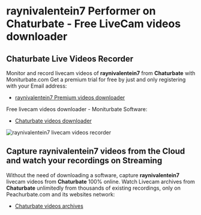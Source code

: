 # raynivalentein7 Performer on Chaturbate - Free LiveCam videos downloader

## Chaturbate Live Videos Recorder

Monitor and record livecam videos of **raynivalentein7** from **Chaturbate** with Moniturbate.com
Get a premium trial for free by just and only registering with your Email address:
* [raynivalentein7 Premium videos downloader](https://moniturbate.com/request-demo-licence-key.html)

Free livecam videos downloader - Moniturbate Software:
* [Chaturbate videos downloader](https://moniturbate.com/moniturbate-download-software.html)

![raynivalentein7 livecam videos recorder](https://peachurnet.com/templates/moniturbate-software.png)


## Capture raynivalentein7 videos from the Cloud and watch your recordings on Streaming

Without the need of downloading a software, capture **raynivalentein7** livecam videos from **Chaturbate** 100% online.
Watch Livecam archives from **Chaturbate** unlimitedly from thousands of existing recordings, only on Peachurbate.com and its websites network:
* [Chaturbate videos archives](https://peachurnet.com/)